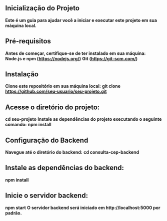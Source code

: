 ## Inicialização do Projeto
**Este é um guia para ajudar você a iniciar e executar este projeto em sua máquina local.**

## Pré-requisitos
**Antes de começar, certifique-se de ter instalado em sua máquina:**
**Node.js e npm (https://nodejs.org/)**
**Git (https://git-scm.com/)**

## Instalação
**Clone este repositório em sua máquina local:**
**git clone https://github.com/seu-usuario/seu-projeto.git**

## Acesse o diretório do projeto:
**cd seu-projeto**
**Instale as dependências do projeto executando o seguinte comando:**
**npm install**

## Configuração do Backend
**Navegue até o diretório do backend:**
**cd consulta-cep-backend**

## Instale as dependências do backend:
**npm install**

## Inicie o servidor backend:
**npm start**
**O servidor backend será iniciado em http://localhost:5000 por padrão.**
